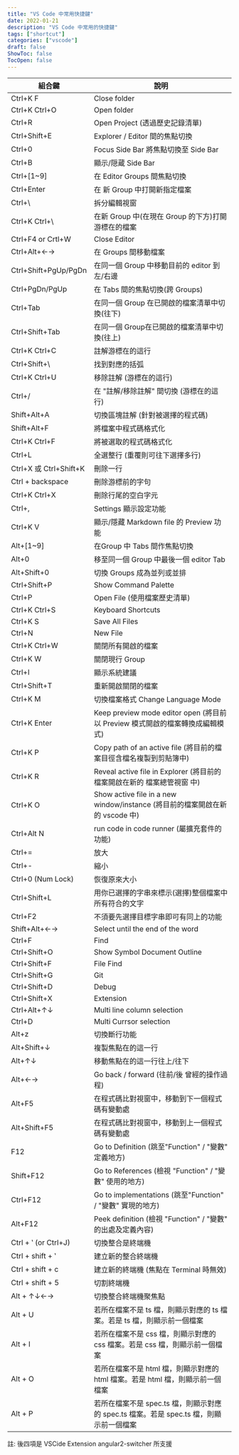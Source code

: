 ```yaml
---
title: "VS Code 中常用快捷鍵"
date: 2022-01-21
description: "VS Code 中常用的快捷鍵"
tags: ["shortcut"]
categories: ["vscode"]
draft: false
ShowToc: false
TocOpen: false
---
```



|組合鍵|說明|
|--------------------|-----------------------------------------------------------------------------|
|Ctrl+K F| Close folder|
|Ctrl+K Ctrl+O| Open folder|
|Ctrl+R| Open Project (透過歷史記錄清單)|
|Ctrl+Shift+E| Explorer / Editor 間的焦點切換|
|Ctrl+0| Focus Side Bar 將焦點切換至 Side Bar|
|Ctrl+B| 顯示/隠蔵 Side Bar|
|Ctrl+[1~9]| 在 Editor Groups 間焦點切換|
|Ctrl+Enter| 在 新 Group 中打開新指定檔案|
|Ctrl+\\ | 拆分編輯視窗|
|Ctrl+K Ctrl+\\ | 在新 Group 中(在現在 Group 的下方)打開游標在的檔案|
|Ctrl+F4 or Crtl+W| Close Editor|
|Ctrl+Alt+←→| 在 Groups 間移動檔案|
|Ctrl+Shift+PgUp/PgDn| 在同一個 Group 中移動目前的 editor 到左/右邊|
|Ctrl+PgDn/PgUp| 在 Tabs 間的焦點切換(跨 Groups)|
|Ctrl+Tab| 在同一個 Group 在已開啟的檔案清單中切換(往下)|
|Ctrl+Shift+Tab| 在同一個 Group在已開啟的檔案清單中切換(往上)|
|Ctrl+K Ctrl+C| 註解游標在的這行|
|Ctrl+Shift+\\ | 找到對應的括弧|
|Ctrl+K Ctrl+U| 移除註解 (游標在的這行)|
|Ctrl+/| 在 "註解/移除註解" 間切換 (游標在的這行)|
|Shift+Alt+A| 切換區塊註解 (針對被選擇的程式碼)|
|Shift+Alt+F| 將檔案中程式碼格式化|
|Ctrl+K Ctrl+F| 將被選取的程式碼格式化|
|Ctrl+L| 全選整行 (重覆則可往下選擇多行)|
|Ctrl+X 或 Ctrl+Shift+K| 刪除一行|
|Ctrl + backspace| 刪除游標前的字句|
|Ctrl+K Ctrl+X| 刪除行尾的空白字元|
|Ctrl+,| Settings 顯示設定功能  |
|Ctrl+K V| 顯示/隱藏 Markdown file 的 Preview 功能|
|Alt+[1~9]| 在Group 中 Tabs 間作焦點切換|
|Alt+0| 移至同一個 Group 中最後一個 editor Tab|
|Alt+Shift+0| 切換 Groups 成為並列或並排|
|Ctrl+Shift+P| Show Command Palette|
|Ctrl+P| Open File (使用檔案歷史清單)|
|Ctrl+K Ctrl+S| Keyboard Shortcuts|
|Ctrl+K S| Save All Files|
|Ctrl+N| New File|
|Ctrl+K Ctrl+W| 關閉所有開啟的檔案|
|Ctrl+K W| 關閉現行 Group|
|Ctrl+I| 顯示系統建議|
|Ctrl+Shift+T| 重新開啟關閉的檔案|
|Ctrl+K M| 切換檔案格式 Change Language Mode|
|Ctrl+K Enter|Keep preview mode editor open (將目前以 Preview 模式開啟的檔案轉換成編輯模式)|
|Ctrl+K P| Copy path of an active file  (將目前的檔案目徑含檔名複製到剪貼簿中)|
|Ctrl+K R| Reveal active file in Explorer (將目前的檔案開啟在新的 檔案總管視窗 中)|
|Ctrl+K O| Show active file in a new window/instance (將目前的檔案開啟在新的 vscode 中)|
|Ctrl+Alt N| run code in code runner (屬擴充套件的功能)|
|Ctrl+=| 放大|
|Ctrl+-| 縮小|
|Ctrl+0 (Num Lock)| 恢復原來大小|
|Ctrl+Shift+L| 用你已選擇的字串來標示(選擇)整個檔案中所有符合的文字|
|Ctrl+F2| 不須要先選擇目標字串即可有同上的功能|
|Shift+Alt+←→| Select until the end of the word|
|Ctrl+F| Find|
|Ctrl+Shift+O| Show Symbol Document Outline|
|Ctrl+Shift+F| File Find|
|Ctrl+Shift+G| Git|
|Ctrl+Shift+D| Debug|
|Ctrl+Shift+X| Extension|
|Ctrl+Alt+↑↓| Multi line column selection|
|Ctrl+D| Multi Currsor selection|
|Alt+z| 切換斷行功能|
|Alt+Shift+↓| 複製焦點在的這一行|
|Alt+↑↓| 移動焦點在的這一行往上/往下|
|Alt+←→| Go back / forward (往前/後 曾經的操作過程)|
|Alt+F5| 在程式碼比對視窗中，移動到下一個程式碼有變動處|
|Alt+Shift+F5| 在程式碼比對視窗中，移動到上一個程式碼有變動處|
|F12| Go to Definition (跳至"Function" / "變數" 定義地方)|
|Shift+F12| Go to References (檢視 "Function" / "變數" 使用的地方)|
|Ctrl+F12| Go to implementations (跳至"Function" / "變數" 實現的地方)|
|Alt+F12| Peek definition (檢視 "Function" / "變數" 的出處及定義內容)|
|Ctrl + ‵ (or Ctrl+J)| 切換整合是終端機|
|Ctrl + shift + ‵| 建立新的整合終端機|
|Ctrl + shift + c| 建立新的終端機 (焦點在 Terminal 時無效)|
|Ctrl + shift + 5| 切割終端機|
|Alt + ↑↓←→| 切換整合終端機聚焦點|
|Alt + U| 若所在檔案不是 ts 檔，則顯示對應的 ts 檔案。若是 ts 檔，則顯示前一個檔案|
|Alt + I| 若所在檔案不是 css 檔，則顯示對應的 css 檔案。若是 css 檔，則顯示前一個檔案|
|Alt + O| 若所在檔案不是 html 檔，則顯示對應的 html 檔案。若是 html 檔，則顯示前一個檔案|
|Alt + P| 若所在檔案不是 spec.ts 檔，則顯示對應的 spec.ts 檔案。若是 spec.ts 檔，則顯示前一個檔案|

註: 後四項是 VSCide Extension angular2-switcher 所支援
